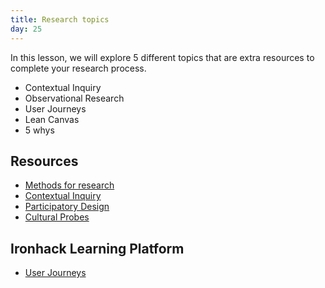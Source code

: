 ```yaml
---
title: Research topics
day: 25
---
```


In this lesson, we will explore 5 different topics that are extra resources to complete your research process. 

- Contextual Inquiry
- Observational Research
- User Journeys
- Lean Canvas
- 5 whys


Resources
----------
- [Methods for research](https://www.wickedproblems.com/4_methods_for_research.php)
- [Contextual Inquiry](https://www.wickedproblems.com/4_insight_through_contextual_inquiry.php)
- [Participatory Design](https://www.wickedproblems.com/4_participatory_design.php)
- [Cultural Probes](https://www.wickedproblems.com/4_cultural_probes.php)


Ironhack Learning Platform
-----------

- [User Journeys](http://learn.ironhack.com/#/learning_unit/3350)
